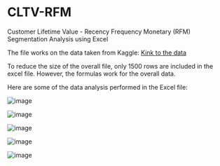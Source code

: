 # CLTV-RFM
Customer Lifetime Value - Recency Frequency Monetary (RFM) Segmentation Analysis using Excel

The file works on the data taken from Kaggle: [Kink to the data](https://www.kaggle.com/c/instacart-market-basket-analysis)

To reduce the size of the overall file, only 1500 rows are included in the excel file. However, the formulas work for the overall data.

Here are some of the data analysis performed in the Excel file:

![image](https://user-images.githubusercontent.com/28995474/141247226-3023af63-bdc0-471a-ba4b-6b52f0d81297.png)

![image](https://user-images.githubusercontent.com/28995474/141247235-bb79b0d3-f8b9-45a2-9cd2-6367af2bc7eb.png)

![image](https://user-images.githubusercontent.com/28995474/141247252-3d3bd7ae-5b8d-407e-8960-edd102c096d0.png)

![image](https://user-images.githubusercontent.com/28995474/141247267-c7987b77-3353-43c8-b631-977c9a1fa6b3.png)

![image](https://user-images.githubusercontent.com/28995474/141247277-d9b83217-2db9-42f1-8efe-2a598381c584.png)
